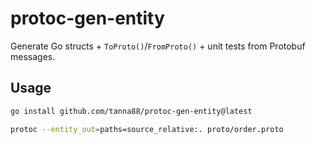 # protoc-gen-entity

Generate Go structs + `ToProto()`/`FromProto()` + unit tests from
Protobuf messages.

## Usage

```bash
go install github.com/tanna88/protoc-gen-entity@latest

protoc --entity_out=paths=source_relative:. proto/order.proto

